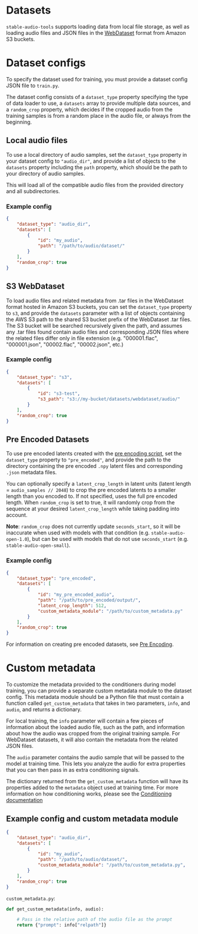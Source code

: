 # Datasets
`stable-audio-tools` supports loading data from local file storage, as well as loading audio files and JSON files in the [WebDataset](https://github.com/webdataset/webdataset/tree/main/webdataset) format from Amazon S3 buckets.

# Dataset configs
To specify the dataset used for training, you must provide a dataset config JSON file to `train.py`.

The dataset config consists of a `dataset_type` property specifying the type of data loader to use, a `datasets` array to provide multiple data sources, and a `random_crop` property, which decides if the cropped audio from the training samples is from a random place in the audio file, or always from the beginning.

## Local audio files
To use a local directory of audio samples, set the `dataset_type` property in your dataset config to `"audio_dir"`, and provide a list of objects to the `datasets` property including the `path` property, which should be the path to your directory of audio samples.

This will load all of the compatible audio files from the provided directory and all subdirectories.

### Example config 
```json
{
    "dataset_type": "audio_dir",
    "datasets": [
        {
            "id": "my_audio",
            "path": "/path/to/audio/dataset/"
        }
    ],
    "random_crop": true
}
```

## S3 WebDataset
To load audio files and related metadata from .tar files in the WebDataset format hosted in Amazon S3 buckets, you can set the `dataset_type` property to `s3`, and provide the `datasets` parameter with a list of objects containing the AWS S3 path to the shared S3 bucket prefix of the WebDataset .tar files. The S3 bucket will be searched recursively given the path, and assumes any .tar files found contain audio files and corresponding JSON files where the related files differ only in file extension (e.g. "000001.flac", "000001.json", "00002.flac", "00002.json", etc.)

### Example config
```json
{
    "dataset_type": "s3",
    "datasets": [
        {
            "id": "s3-test",
            "s3_path": "s3://my-bucket/datasets/webdataset/audio/"
        }
    ],
    "random_crop": true
}
```

## Pre Encoded Datasets
To use pre encoded latents created with the [pre encoding script](pre_encoding.md), set the `dataset_type` property to `"pre_encoded"`, and provide the path to the directory containing the pre encoded `.npy` latent files and corresponding `.json` metadata files.

You can optionally specify a `latent_crop_length` in latent units (latent length = `audio_samples // 2048`) to crop the pre encoded latents to a smaller length than you encoded to. If not specified, uses the full pre encoded length. When `random_crop` is set to true, it will randomly crop from the sequence at your desired `latent_crop_length` while taking padding into account.

**Note**: `random_crop` does not currently update `seconds_start`, so it will be inaccurate when used with models with that condition (e.g. `stable-audio-open-1.0`), but can be used with models that do not use `seconds_start` (e.g. `stable-audio-open-small`).

### Example config
```json
{
    "dataset_type": "pre_encoded",
    "datasets": [
        {
            "id": "my_pre_encoded_audio",
            "path": "/path/to/pre_encoded/output/",
            "latent_crop_length": 512,
            "custom_metadata_module": "/path/to/custom_metadata.py"
        }
    ],
    "random_crop": true
}
```

For information on creating pre encoded datasets, see [Pre Encoding](pre_encoding.md).

# Custom metadata
To customize the metadata provided to the conditioners during model training, you can provide a separate custom metadata module to the dataset config. This metadata module should be a Python file that must contain a function called `get_custom_metadata` that takes in two parameters, `info`, and `audio`, and returns a dictionary. 

For local training, the `info` parameter will contain a few pieces of information about the loaded audio file, such as the path, and information about how the audio was cropped from the original training sample. For WebDataset datasets, it will also contain the metadata from the related JSON files. 

The `audio` parameter contains the audio sample that will be passed to the model at training time. This lets you analyze the audio for extra properties that you can then pass in as extra conditioning signals.

The dictionary returned from the `get_custom_metadata` function will have its properties added to the `metadata` object used at training time. For more information on how conditioning works, please see the [Conditioning documentation](./conditioning.md)

## Example config and custom metadata module
```json
{
    "dataset_type": "audio_dir",
    "datasets": [
        {
            "id": "my_audio",
            "path": "/path/to/audio/dataset/",
            "custom_metadata_module": "/path/to/custom_metadata.py",
        }
    ],
    "random_crop": true
}
```

`custom_metadata.py`:
```py
def get_custom_metadata(info, audio):

    # Pass in the relative path of the audio file as the prompt
    return {"prompt": info["relpath"]}
```